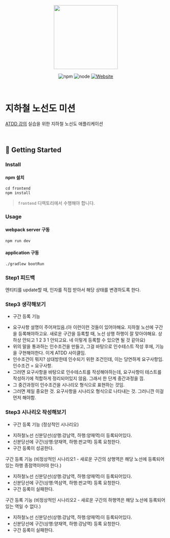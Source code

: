 <p align="center">
    <img width="200px;" src="https://raw.githubusercontent.com/woowacourse/atdd-subway-admin-frontend/master/images/main_logo.png"/>
</p>
<p align="center">
  <img alt="npm" src="https://img.shields.io/badge/npm-6.14.15-blue">
  <img alt="node" src="https://img.shields.io/badge/node-14.18.2-blue">
  <a href="https://edu.nextstep.camp/c/R89PYi5H" alt="nextstep atdd">
    <img alt="Website" src="https://img.shields.io/website?url=https%3A%2F%2Fedu.nextstep.camp%2Fc%2FR89PYi5H">
  </a>
</p>

<br>

# 지하철 노선도 미션
[ATDD 강의](https://edu.nextstep.camp/c/R89PYi5H) 실습을 위한 지하철 노선도 애플리케이션

<br>

## 🚀 Getting Started

### Install
#### npm 설치
```
cd frontend
npm install
```
> `frontend` 디렉토리에서 수행해야 합니다.

### Usage
#### webpack server 구동
```
npm run dev
```
#### application 구동
```
./gradlew bootRun
```

### Step1 피드백
엔티티를 update할 때, 인자를 직접 받아서 해당 상태를 변경하도록 한다.

### Step3 생각해보기
* 구간 등록 기능
- 요구사항 설명이 주어져있음.(아 이런이런 것들이 있어야해요. 지하철 노선에 구간을 등록해야하고요. 새로운 구간을 등록할 때, 노선 상행 하행이 잘 맞아야해요. 상하상 안되고 1 2 3 1 안되고요. 네 이렇게 등록할 수 있으면 될 것 같아요)
- 위의 말을 통과하는 인수조건을 만들고, 그걸 바탕으로 인수테스트 작성 후에, 기능을 구현해야한다. 이게 ATDD 사이클임.
- 인수조건이 뭐지? 상대방한테 인수되기 위한 조건인데, 이는 당연하게 요구사항임. 인수조건 = 요구사항.
- 그러면 요구사항을 바탕으로 인수테스트를 작성해야하는데, 요구사항이 테스트를 작성하기에 적합하게 정리되어있지 않음. 그래서 한 단계 중간과정을 낌.
- 그 중간과정이 인수조건을 시나리오 형식으로 표현하는 것임.
- 그러면 제일 중요한 것. 요구사항을 시나리오 형식으로 나타내는 것. 그러니깐 이걸 먼저 해야함.

### Step3 시나리오 작성해보기
* 구간 등록 기능 (정상적인 시나리오)
- 지하철노선 신분당선(상행:강남역, 하행:양재역)이 등록되어있다.
- 신분당선에 구간(상행:양재역, 하행:판교역) 등록 요청한다.
- 구간 등록이 성공한다.

구간 등록 기능 (비정상적인 시나리오1 - 새로운 구간의 상행역은 해당 노선에 등록되어있는 하행 종점역이어야 한다.)
- 지하철노선 신분당선(상행:강남역, 하행:양재역)이 등록되어있다.
- 신분당선에 구간(상행:역삼역, 하행:판교역) 등록 요청한다.
- 구간 등록이 실패한다.

구간 등록 기능 (비정상적인 시나리오2 - 새로운 구간의 하행역은 해당 노선에 등록되어있는 역일 수 없다.)
- 지하철노선 신분당선(상행:강남역, 하행:양재역)이 등록되어있다.
- 신분당선에 구간(상행:양재역, 하행:강남역) 등록 요청한다.
- 구간 등록이 실패한다.